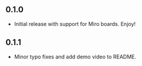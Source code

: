 ## 0.1.0

* Initial release with support for Miro boards. Enjoy!

## 0.1.1

* Minor typo fixes and add demo video to README.